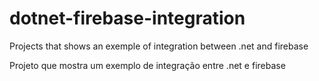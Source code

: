 # dotnet-firebase-integration
Projects that shows an exemple of integration between .net and firebase

Projeto que mostra um exemplo de integração entre .net e firebase
